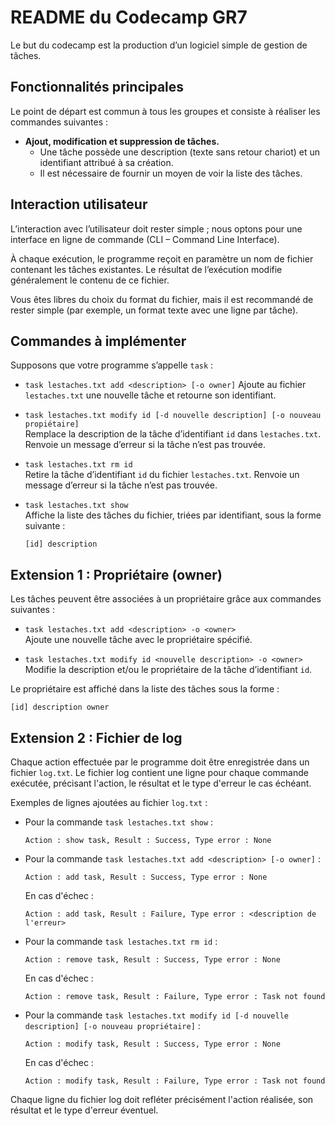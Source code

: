 # README du Codecamp GR7

Le but du codecamp est la production d’un logiciel simple de gestion de tâches.

## Fonctionnalités principales

Le point de départ est commun à tous les groupes et consiste à réaliser les commandes suivantes :

- **Ajout, modification et suppression de tâches.**
   - Une tâche possède une description (texte sans retour chariot) et un identifiant attribué à sa création.
   - Il est nécessaire de fournir un moyen de voir la liste des tâches.

## Interaction utilisateur

L’interaction avec l’utilisateur doit rester simple ; nous optons pour une interface en ligne de commande (CLI – Command Line Interface).

À chaque exécution, le programme reçoit en paramètre un nom de fichier contenant les tâches existantes. Le résultat de l’exécution modifie généralement le contenu de ce fichier.

Vous êtes libres du choix du format du fichier, mais il est recommandé de rester simple (par exemple, un format texte avec une ligne par tâche).

## Commandes à implémenter

Supposons que votre programme s’appelle `task` :

- `task lestaches.txt add <description> [-o owner]`
   Ajoute au fichier `lestaches.txt` une nouvelle tâche et retourne son identifiant.

- `task lestaches.txt modify id [-d nouvelle description] [-o nouveau propiétaire]`  
   Remplace la description de la tâche d’identifiant `id` dans `lestaches.txt`. Renvoie un message d’erreur si la tâche n’est pas trouvée.

- `task lestaches.txt rm id`  
   Retire la tâche d’identifiant `id` du fichier `lestaches.txt`. Renvoie un message d’erreur si la tâche n’est pas trouvée.

- `task lestaches.txt show`  
   Affiche la liste des tâches du fichier, triées par identifiant, sous la forme suivante :

   ```
   [id] description
   ```

## Extension 1 : Propriétaire (owner)

Les tâches peuvent être associées à un propriétaire grâce aux commandes suivantes :

- `task lestaches.txt add <description> -o <owner>`  
   Ajoute une nouvelle tâche avec le propriétaire spécifié.

- `task lestaches.txt modify id <nouvelle description> -o <owner>`  
   Modifie la description et/ou le propriétaire de la tâche d’identifiant `id`.

Le propriétaire est affiché dans la liste des tâches sous la forme :

```
[id] description owner
```
## Extension 2 : Fichier de log

Chaque action effectuée par le programme doit être enregistrée dans un fichier `log.txt`. Le fichier log contient une ligne pour chaque commande exécutée, précisant l'action, le résultat et le type d'erreur le cas échéant.

Exemples de lignes ajoutées au fichier `log.txt` :

- Pour la commande `task lestaches.txt show` :  
   ```
   Action : show task, Result : Success, Type error : None
   ```

- Pour la commande `task lestaches.txt add <description> [-o owner]` :  
   ```
   Action : add task, Result : Success, Type error : None
   ```
   En cas d'échec :
   ```
   Action : add task, Result : Failure, Type error : <description de l'erreur>
   ```

- Pour la commande `task lestaches.txt rm id` :  
   ```
   Action : remove task, Result : Success, Type error : None
   ```
   En cas d'échec :
   ```
   Action : remove task, Result : Failure, Type error : Task not found
   ```

- Pour la commande `task lestaches.txt modify id [-d nouvelle description] [-o nouveau propriétaire]` :  
   ```
   Action : modify task, Result : Success, Type error : None
   ```
   En cas d'échec :
   ```
   Action : modify task, Result : Failure, Type error : Task not found
   ```

Chaque ligne du fichier log doit refléter précisément l'action réalisée, son résultat et le type d'erreur éventuel.
